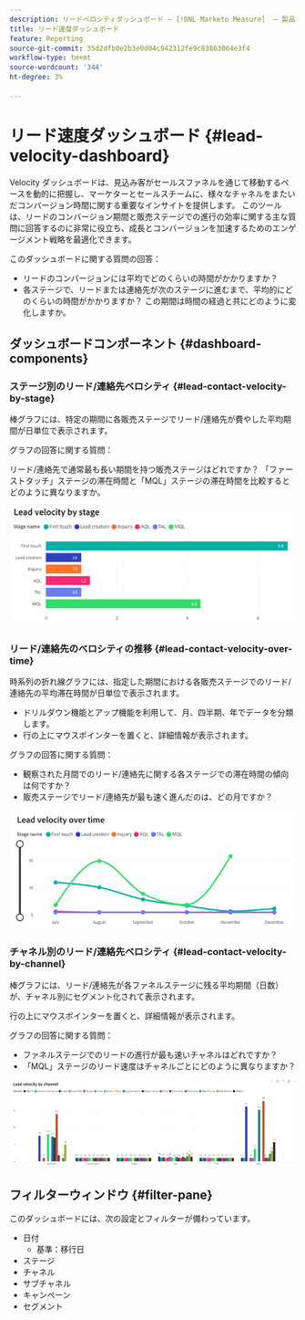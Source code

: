```yaml
---
description: リードベロシティダッシュボード — [!DNL Marketo Measure]  — 製品
title: リード速度ダッシュボード
feature: Reporting
source-git-commit: 35d2dfb0e2b3e0d04c942312fe9c83863064e3f4
workflow-type: tm+mt
source-wordcount: '344'
ht-degree: 3%

---
```


# リード速度ダッシュボード {#lead-velocity-dashboard}

Velocity ダッシュボードは、見込み客がセールスファネルを通じて移動するペースを動的に把握し、マーケターとセールスチームに、様々なチャネルをまたいだコンバージョン時間に関する重要なインサイトを提供します。 このツールは、リードのコンバージョン期間と販売ステージでの進行の効率に関する主な質問に回答するのに非常に役立ち、成長とコンバージョンを加速するためのエンゲージメント戦略を最適化できます。

このダッシュボードに関する質問の回答：

* リードのコンバージョンには平均でどのくらいの時間がかかりますか？
* 各ステージで、リードまたは連絡先が次のステージに進むまで、平均的にどのくらいの時間がかかりますか？ この期間は時間の経過と共にどのように変化しますか。

## ダッシュボードコンポーネント {#dashboard-components}

### ステージ別のリード/連絡先ベロシティ {#lead-contact-velocity-by-stage}

棒グラフには、特定の期間に各販売ステージでリード/連絡先が費やした平均期間が日単位で表示されます。

グラフの回答に関する質問：

リード/連絡先で通常最も長い期間を持つ販売ステージはどれですか？
「ファーストタッチ」ステージの滞在時間と「MQL」ステージの滞在時間を比較するとどのように異なりますか。

![](assets/lead-velocity-dashboard-1.png)

### リード/連絡先のベロシティの推移 {#lead-contact-velocity-over-time}

時系列の折れ線グラフには、指定した期間における各販売ステージでのリード/連絡先の平均滞在時間が日単位で表示されます。

* ドリルダウン機能とアップ機能を利用して、月、四半期、年でデータを分類します。
* 行の上にマウスポインターを置くと、詳細情報が表示されます。

グラフの回答に関する質問：

* 観察された月間でのリード/連絡先に関する各ステージでの滞在時間の傾向は何ですか？
* 販売ステージでリード/連絡先が最も速く進んだのは、どの月ですか？

![](assets/lead-velocity-dashboard-2.png)

### チャネル別のリード/連絡先ベロシティ {#lead-contact-velocity-by-channel}

棒グラフには、リード/連絡先が各ファネルステージに残る平均期間（日数）が、チャネル別にセグメント化されて表示されます。

行の上にマウスポインターを置くと、詳細情報が表示されます。

グラフの回答に関する質問：

* ファネルステージでのリードの進行が最も速いチャネルはどれですか？
* 「MQL」ステージのリード速度はチャネルごとにどのように異なりますか？

![](assets/lead-velocity-dashboard-3.png)

## フィルターウィンドウ {#filter-pane}

このダッシュボードには、次の設定とフィルターが備わっています。

* 日付
   * 基準：移行日
* ステージ
* チャネル
* サブチャネル
* キャンペーン
* セグメント
